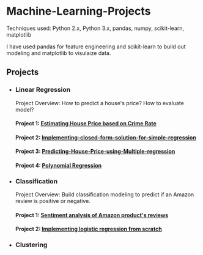 # Machine-Learning-Projects

Techniques used: Python 2.x, Python 3.x, pandas, numpy, scikit-learn, matplotlib

I have used pandas for feature engineering and scikit-learn to build out modeling and matplotlib to visulaize data.

## Projects
* ### Linear Regression
  Project Overview: How to predict a house's price? How to evaluate model?
  #### Project 1: [Estimating House Price based on Crime Rate](https://github.com/gov-vj/Machine-Learning-Projects/tree/master/Linear%20Regression/Project%201)
  #### Project 2: [Implementing-closed-form-solution-for-simple-regression](https://github.com/gov-vj/Machine-Learning-Projects/tree/master/Linear%20Regression/Project%202)
  #### Project 3: [Predicting-House-Price-using-Multiple-regression](https://github.com/gov-vj/Machine-Learning-Projects/tree/master/Linear%20Regression/Project%203)
  #### Project 4: [Polynomial Regression](https://github.com/gov-vj/Machine-Learning-Projects/tree/master/Linear%20Regression/Project%204)
* ### Classification
  Project Overview: Build classification modeling to predict if an Amazon review is positive or negative.
  #### Project 1: [Sentiment analysis of Amazon product's reviews](https://github.com/gov-vj/Sentiment-analysis-of-amazon-products)
  #### Project 2: [Implementing logistic regression from scratch](https://github.com/gov-vj/Machine-Learning-Projects/tree/master/Classification/Project%202)
* ### Clustering
